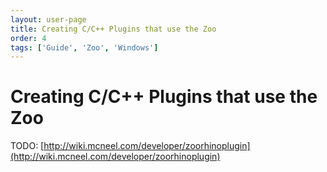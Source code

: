 ```yaml
---
layout: user-page
title: Creating C/C++ Plugins that use the Zoo
order: 4
tags: ['Guide', 'Zoo', 'Windows']
---
```


# Creating C/C++ Plugins that use the Zoo

TODO: [http://wiki.mcneel.com/developer/zoorhinoplugin](http://wiki.mcneel.com/developer/zoorhinoplugin)
